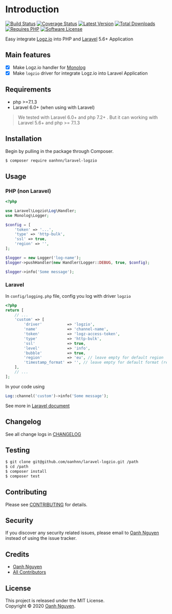 # Introduction

[![Build Status](https://github.com/oanhnn/laravel-logzio/workflows/CI/badge.svg)](https://github.com/oanhnn/laravel-logzio/actions)
[![Coverage Status](https://img.shields.io/coveralls/github/oanhnn/laravel-logzio/master.svg)](https://coveralls.io/github/oanhnn/laravel-logzio?branch=master)
[![Latest Version](https://img.shields.io/packagist/v/oanhnn/laravel-logzio.svg)](https://packagist.org/packages/oanhnn/laravel-logzio)
[![Total Downloads](https://img.shields.io/packagist/dt/oanhnn/laravel-logzio.svg)](https://packagist.org/packages/oanhnn/laravel-logzio)
[![Requires PHP](https://img.shields.io/travis/php-v/oanhnn/laravel-logzio.svg)](https://travis-ci.org/oanhnn/laravel-logzio)
[![Software License](https://img.shields.io/github/license/oanhnn/laravel-logzio.svg)](https://github.com/oanhnn/laravel-logzio/blob/master/LICENSE)

Easy integrate [Logz.io](https://logz.io) into PHP and [Laravel](https://laravel.com) 5.6+ Application

## Main features

- [x] Make Logz.io handler for [Monolog](https://packagist.org/packages/monolog/monolog)
- [x] Make `logzio` driver for integrate Logz.io into Laravel Application

## Requirements

* php >=7.1.3
* Laravel 6.0+ (when using with Laravel)

> We tested with Laravel 6.0+ and php 7.2+ . But it can working with Laravel 5.6+ and php >= 7.1.3

## Installation

Begin by pulling in the package through Composer.

```bash
$ composer require oanhnn/laravel-logzio
```

## Usage

### PHP (non Laravel)

```php
<?php

use Laravel\Logzio\Log\Handler;
use Monolog\Logger;

$config = [
    'token' => '...',
    'type' => 'http-bulk',
    'ssl' => true,
    'region' => '',
];

$logger = new Logger('log-name');
$logger->pushHandler(new Handler(Logger::DEBUG, true, $config);

$logger->info('Some message');
```

### Laravel

In `config/logging.php` file, config you log with driver `logzio`

```php
<?php
return [
    // ...
	'custom' => [
	    'driver'           => 'logzio',
	    'name'             => 'channel-name',
	    'token'            => 'logz-access-token',
	    'type'             => 'http-bulk',
	    'ssl'              => true,
	    'level'            => 'info',
	    'bubble'           => true,
	    'region'           => 'eu', // leave empty for default region
	    'timestamp_format' => '', // leave empty for default format (requires UTC time)
	],
	// ...
];

```

In your code using

```php
Log::channel('custom')->info('Some message');

```

See more in [Laravel document](https://laravel.com/docs/5.6/logging)

## Changelog

See all change logs in [CHANGELOG](CHANGELOG.md)

## Testing

```bash
$ git clone git@github.com/oanhnn/laravel-logzio.git /path
$ cd /path
$ composer install
$ composer test
```

## Contributing

Please see [CONTRIBUTING](CONTRIBUTING.md) for details.

## Security

If you discover any security related issues, please email to [Oanh Nguyen](mailto:oanhnn.bk@gmail.com) instead of 
using the issue tracker.

## Credits

- [Oanh Nguyen](https://github.com/oanhnn)
- [All Contributors](https://github.com/oanhnn/laravel-logzio/graphs/contributors)

## License

This project is released under the MIT License.   
Copyright © 2020 [Oanh Nguyen](https://oanhnn.github.io/).
